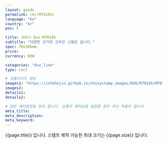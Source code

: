 ```yaml
---
layout: goods
permalink: /kr/M70105/
language: "ko"
country: "kr"
pos: 5

title: 샤이니 Duo M70105
subtitle: "다양한 크기의 고무인 스템프 입니다."
spec: 70x105mm
price:
currency: KRW

categories: "duo_line"
type: rect

# 상품이미지 정보
images1: "https://infohojin.github.io/shinystamp_images/DUO/M70105/M70105_1.jpg"
images2:
details1:
details2:    

# SEO 메타설정을 정의 합니다. 상품의 메타값을 설정한 경우 우선 적용이 됩니다.
meta_title: 
meta_description:
meta_keyword:
---
```


{{page.title}} 입니다. 스템프 제작 가능한 최대 크기는 {{page.size}} 입니다.